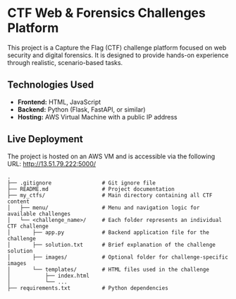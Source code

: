 # CTF Web & Forensics Challenges Platform

This project is a Capture the Flag (CTF) challenge platform focused on web security and digital forensics. It is designed to provide hands-on experience through realistic, scenario-based tasks.

## Technologies Used

- **Frontend:** HTML, JavaScript  
- **Backend:** Python (Flask, FastAPI, or similar)  
- **Hosting:** AWS Virtual Machine with a public IP address

## Live Deployment

The project is hosted on an AWS VM and is accessible via the following URL:
http://13.51.79.222:5000/
```
.
├── .gitignore                # Git ignore file
├── README.md                 # Project documentation
├── my_ctfs/                  # Main directory containing all CTF content
│   ├── menu/                 # Menu and navigation logic for available challenges
│   └── <challenge_name>/     # Each folder represents an individual CTF challenge
│       ├── app.py            # Backend application file for the challenge
│       ├── solution.txt      # Brief explanation of the challenge solution
│       ├── images/           # Optional folder for challenge-specific images
│       └── templates/        # HTML files used in the challenge
│           ├── index.html
│           └── ...
├── requirements.txt          # Python dependencies
```
